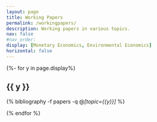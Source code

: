 ```yaml
---
layout: page
title: Working Papers
permalink: /workingpapers/
description: Working papers in various topics.
nav: false
#nav_order:
display: [Monetary Economics, Environmental Economics]
horizontal: false
---
```




<!-- _pages/publications.md -->
<div class="publications">


{%- for y in page.display%}
<h2 class="topic">{{ y }}</h2>

{% bibliography -f papers -q @*[topic={{y}}]* %}

{% endfor %}




</div>
